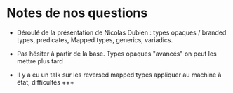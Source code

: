 # Notes de nos questions

- Déroulé de la présentation de Nicolas Dubien : types opaques / branded types, predicates, Mapped types, generics, variadics.

- Pas hésiter à partir de la base. Types opaques "avancés" on peut les mettre plus tard

- Il y a eu un talk sur les reversed mapped types appliquer au machine à état, difficultés +++
